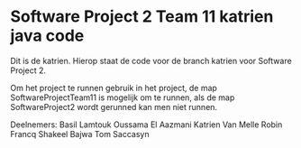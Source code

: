 
# Software Project 2 Team 11 katrien java code

Dit is de katrien. 
Hierop staat de code voor de branch katrien voor Software Project 2.

Om het project te runnen gebruik in het project, de map SoftwareProjectTeam11 is mogelijk om te runnen, als de map SoftwareProject2 wordt gerunned kan men niet runnen.

Deelnemers:
Basil Lamtouk
Oussama El Aazmani
Katrien Van Melle
Robin Francq
Shakeel Bajwa
Tom Saccasyn
